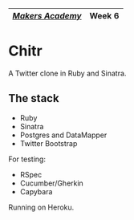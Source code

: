 | [*Makers Academy*](http://www.makersacademy.com) | Week 6 |
| ------------------------------------------------ | ------ |

# Chitr

A Twitter clone in Ruby and Sinatra.

## The stack

* Ruby
* Sinatra
* Postgres and DataMapper
* Twitter Bootstrap

For testing:
* RSpec
* Cucumber/Gherkin
* Capybara

Running on Heroku.